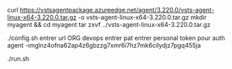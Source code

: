 curl https://vstsagentpackage.azureedge.net/agent/3.220.0/vsts-agent-linux-x64-3.220.0.tar.gz -o vsts-agent-linux-x64-3.220.0.tar.gz
mkdir myagent && cd myagent
tar zxvf ../vsts-agent-linux-x64-3.220.0.tar.gz

./config.sh
  entrer url ORG devops
  entrer pat
  entrer personal token pour auth agent -imglnz4ofna62ap4z6gbzzg7xmr6i7hz7mk6cilydjz7pgq455ja

./run.sh
